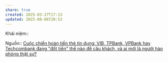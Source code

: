 ```yaml
---
share: true
created: 2025-03-27T17:13
updated: 2025-08-06T20:53
---
```

Khái niệm:: 

Nguồn:: [Cuộc chiến hoàn tiền thẻ tín dụng: VIB, TPBank, VPBank hay Techcombank đang "đốt tiền" thế nào để câu khách, và ai mới là người hào phóng thật sự?](https://genk.vn/cuoc-chien-hoan-tien-the-tin-dung-vib-tpbank-vpbank-hay-techcombank-dang-dot-tien-the-nao-de-cau-khach-va-ai-moi-la-nguoi-hao-phong-that-su-20250804162615694.chn)